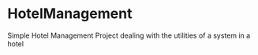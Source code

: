 # HotelManagement
Simple Hotel Management Project dealing with the utilities of a system in a hotel
